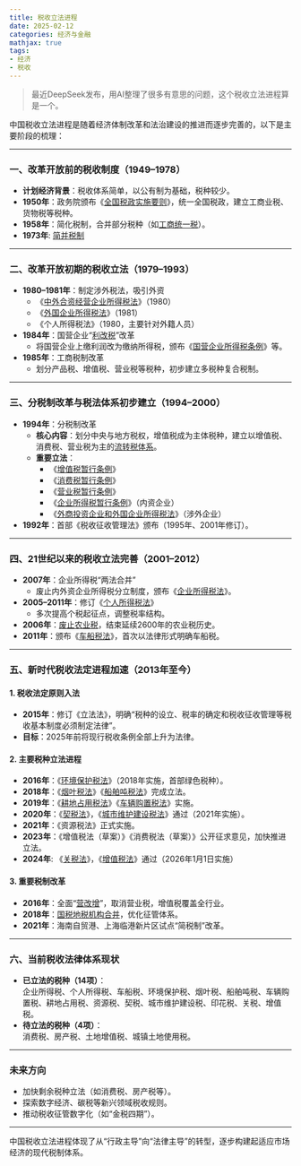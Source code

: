```yaml
---
title: 税收立法进程
date: 2025-02-12
categories: 经济与金融
mathjax: true
tags: 
- 经济
- 税收
---
```


> 最近DeepSeek发布，用AI整理了很多有意思的问题，这个税收立法进程算是一个。

中国税收立法进程是随着经济体制改革和法治建设的推进而逐步完善的，以下是主要阶段的梳理：

---

### 一、改革开放前的税收制度（1949–1978）
- **计划经济背景**：税收体系简单，以公有制为基础，税种较少。
- **1950年**：政务院颁布《[全国税政实施要则](https://baike.baidu.com/item/中国税政实施要则/12010571)》，统一全国税政，建立工商业税、货物税等税种。
- **1958年**：简化税制，合并部分税种（如[工商统一税](https://baike.baidu.com/item/工商统一税/886348)）。
- **1973年**: [简并税制](https://baike.baidu.com/item/1973年简并税制/886682)

---

### 二、改革开放初期的税收立法（1979–1993）
- **1980–1981年**：制定涉外税法，吸引外资  
  - 《[中外合资经营企业所得税法](https://baike.baidu.com/item/中华人民共和国中外合资经营企业所得税法/10589543)》（1980）  
  - 《[外国企业所得税法](https://baike.baidu.com/item/外国企业所得税/920407)》（1981）  
  - 《个人所得税法》（1980，主要针对外籍人员）
- **1984年**：国营企业“[利改税](https://baike.baidu.com/item/利改税)”改革  
  - 将国营企业上缴利润改为缴纳所得税，颁布《[国营企业所得税条例](https://baike.baidu.com/item/中华人民共和国国营企业所得税条例（草案）/22621295)》等。
- **1985年**：工商税制改革  
  - 划分产品税、增值税、营业税等税种，初步建立多税种复合税制。

---

### **三、分税制改革与税法体系初步建立（1994–2000）**
- **1994年**：分税制改革  
  - **核心内容**：划分中央与地方税权，增值税成为主体税种，建立以增值税、消费税、营业税为主的[流转税体系](https://baike.baidu.com/item/税制模式/11038130)。
  - **重要立法**：  
    - 《[增值税暂行条例](https://baike.baidu.com/item/中华人民共和国增值税暂行条例)》  
    - 《[消费税暂行条例](https://baike.baidu.com/item/消费税暂行条例)》  
    - 《[营业税暂行条例](https://baike.baidu.com/item/中华人民共和国营业税暂行条例)》  
    - 《[企业所得税暂行条例](https://baike.baidu.com/item/中华人民共和国企业所得税暂行条例)》（内资企业）  
    - 《[外商投资企业和外国企业所得税法](https://baike.baidu.com/item/中华人民共和国外商投资企业和外国企业所得税法)》（涉外企业）
- **1992年**：首部《税收征收管理法》颁布（1995年、2001年修订）。

---

### 四、21世纪以来的税收立法完善（2001–2012）
- **2007年**：企业所得税“两法合并”  
  - 废止内外资企业所得税分立制度，颁布《[企业所得税法](https://baike.baidu.com/item/中华人民共和国企业所得税法/2529391)》。
- **2005–2011年**：修订《[个人所得税法](https://baike.baidu.com/item/中华人民共和国个人所得税法/1289974)》  
  - 多次提高个税起征点，调整税率结构。
- **2006年**：[废止农业税](https://baike.baidu.com/item/全国人民代表大会常务委员会关于废止《中华人民共和国农业税条例》的决定/9833356)，结束延续2600年的农业税历史。
- **2011年**：颁布《[车船税法](https://baike.baidu.com/item/中华人民共和国车船税法)》，首次以法律形式明确车船税。

---

### 五、新时代税收法定进程加速（2013年至今）
#### 1. 税收法定原则入法
- **2015年**：修订《立法法》，明确“税种的设立、税率的确定和税收征收管理等税收基本制度必须制定法律”。
- **目标**：2025年前将现行税收条例全部上升为法律。

#### 2. 主要税种立法进程
- **2016年**：《[环境保护税法](https://baike.baidu.com/item/中华人民共和国环境保护税法)》（2018年实施，首部绿色税种）。
- **2018年**：《[烟叶税法](https://baike.baidu.com/item/中华人民共和国烟叶税法/19450784)》《[船舶吨税法](https://baike.baidu.com/item/中华人民共和国船舶吨税法/22187175)》完成立法。
- **2019年**：《[耕地占用税法](https://baike.baidu.com/item/中华人民共和国耕地占用税法/18298866)》《[车辆购置税法](https://baike.baidu.com/item/中华人民共和国车辆购置税法)》实施。
- **2020年**：《[契税法](https://baike.baidu.com/item/中华人民共和国契税法)》，《[城市维护建设税法](https://baike.baidu.com/item/中华人民共和国城市维护建设税法/22860974)》通过（2021年实施）。
- **2021年**：《资源税法》正式实施。
- **2023年**：《增值税法（草案）》《消费税法（草案）》公开征求意见，加快推进立法。
- **2024年**: 《[关税法](https://baike.baidu.com/item/中华人民共和国关税法/19427065)》，《[增值税法](https://baike.baidu.com/item/中华人民共和国增值税法/18298785)》通过（2026年1月1日实施）

#### 3. 重要税制改革
- **2016年**：全面“[营改增](https://baike.baidu.com/item/营业税改增值税)”，取消营业税，增值税覆盖全行业。
- **2018年**：[国税地税机构合并](https://baike.baidu.com/item/国地税合并)，优化征管体系。
- **2021年**：海南自贸港、上海临港新片区试点“简税制”改革。

---

### 六、当前税收法律体系现状
- **已立法的税种（14项）**：  
  企业所得税、个人所得税、车船税、环境保护税、烟叶税、船舶吨税、车辆购置税、耕地占用税、资源税、契税、城市维护建设税、印花税、关税、增值税。
- **待立法的税种（4项）**：  
  消费税、房产税、土地增值税、城镇土地使用税。

---

### 未来方向
- 加快剩余税种立法（如消费税、房产税等）。
- 探索数字经济、碳税等新兴领域税收规则。
- 推动税收征管数字化（如“金税四期”）。

---

中国税收立法进程体现了从“行政主导”向“法律主导”的转型，逐步构建起适应市场经济的现代税制体系。
